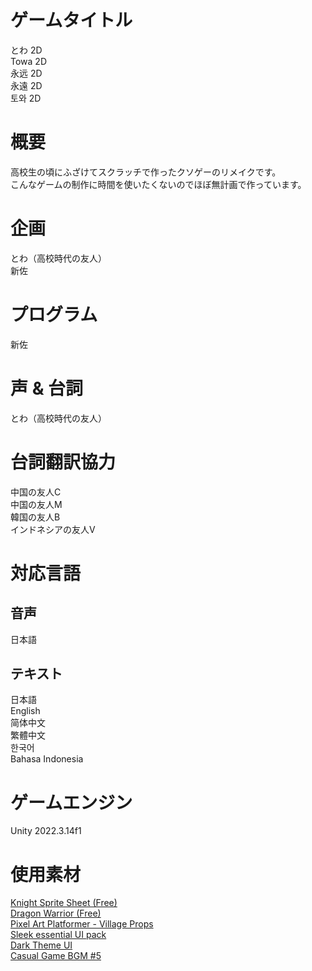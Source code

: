 # ゲームタイトル
とわ 2D  
Towa 2D  
永远 2D  
永遠 2D  
토와 2D  

# 概要
高校生の頃にふざけてスクラッチで作ったクソゲーのリメイクです。  
こんなゲームの制作に時間を使いたくないのでほぼ無計画で作っています。  

# 企画
とわ（高校時代の友人）  
新佐  

# プログラム
新佐  

# 声 & 台詞
とわ（高校時代の友人）  

# 台詞翻訳協力
中国の友人C  
中国の友人M  
韓国の友人B  
インドネシアの友人V  

# 対応言語
## 音声
日本語  

## テキスト
日本語  
English  
简体中文  
繁體中文  
한국어  
Bahasa Indonesia  

# ゲームエンジン
Unity 2022.3.14f1  

# 使用素材
[Knight Sprite Sheet (Free)](https://assetstore.unity.com/packages/2d/characters/knight-sprite-sheet-free-93897)  
[Dragon Warrior (Free)](https://assetstore.unity.com/packages/2d/characters/dragon-warrior-free-93896)  
[Pixel Art Platformer - Village Props](https://assetstore.unity.com/packages/2d/environments/pixel-art-platformer-village-props-166114)  
[Sleek essential UI pack](https://assetstore.unity.com/packages/2d/gui/icons/sleek-essential-ui-pack-170650)  
[Dark Theme UI](https://assetstore.unity.com/packages/2d/gui/dark-theme-ui-199010)  
[Casual Game BGM #5](https://assetstore.unity.com/packages/audio/music/casual-game-bgm-5-135943)  
